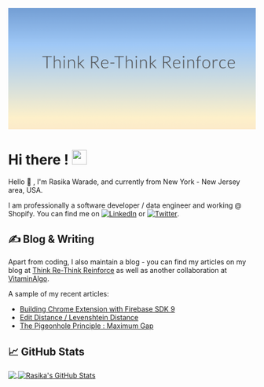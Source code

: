[![Header](https://github.com/RasikaWarade/RasikaWarade/blob/main/header.png "Header")](https://rasikawarade.github.io)

<!--
**RasikaWarade/RasikaWarade** is a ✨ _special_ ✨ repository because its `README.md` (this file) appears on your GitHub profile.

Here are some ideas to get you started:

- 🔭 I’m currently working on ...
- 🌱 I’m currently learning ...
- 👯 I’m looking to collaborate on ...
- 🤔 I’m looking for help with ...
- 💬 Ask me about ...
- 📫 How to reach me: ...
- 😄 Pronouns: ...
- ⚡ Fun fact: ...
-->
# Hi there ! <img src="https://raw.githubusercontent.com/MartinHeinz/MartinHeinz/master/wave.gif" width="30px" height="30px" />
Hello :wave: , I'm Rasika Warade, and currently from New York - New Jersey area, USA.

I am professionally a software developer / data engineer and working @ Shopify. You can find me on [![LinkedIn][3.2]][3] or [![Twitter][1.2]][1].

## &#x270d; Blog & Writing

Apart from coding, I also maintain a blog - you can find my articles on my blog at [Think Re-Think Reinforce](https://rasikawarade.github.io/think-rethink-reinforce/) as well as another collaboration at [VitaminAlgo](https://vitaminalgo.io/).

A sample of my recent articles:

<!-- BLOG-POST-LIST:START -->
- [Building Chrome Extension with Firebase SDK 9](https://rasikawarade.github.io/think-rethink-reinforce/chrome-extension/firebase/webpack/javascript/2022/02/06/firebase-auth-chrome-webpack.html)
- [Edit Distance / Levenshtein Distance](https://vitaminalgo.io/edit-distance-levenshtein-distance)
- [The Pigeonhole Principle : Maximum Gap](https://vitaminalgo.io/the-pigeonhole-principle-maximum-gap)
<!-- BLOG-POST-LIST:END -->

<!-- links to social media icons -->

<!-- icons with padding -->

[1.1]: http://i.imgur.com/tXSoThF.png (twitter icon with padding)
[2.1]: http://i.imgur.com/0o48UoR.png (github icon with padding)

<!-- icons without padding -->

[1.2]: http://i.imgur.com/wWzX9uB.png (twitter icon without padding)
[2.2]: http://i.imgur.com/9I6NRUm.png (github icon without padding)
[3.2]: https://raw.githubusercontent.com/MartinHeinz/MartinHeinz/master/linkedin-3-16.png (LinkedIn icon without padding)


<!-- links to your social media accounts -->

[1]: https://twitter.com/Rasika5W
[2]: https://github.com/RasikaWarade
[3]: https://www.linkedin.com/in/rasikawarade


<!-- Resources -->
<!-- Icons: https://simpleicons.org/ -->
<!-- GitHub Stats: https://github.com/anuraghazra/github-readme-stats -->
<!-- Emojis: https://emojipedia.org/emoji/ -->
<!-- HTML Emojis: https://www.fileformat.info/index.htm -->
<!-- Shields: https://shields.io/ -->

<!-- ## 🔧 Technologies & Tools -->
<!-- ![](https://img.shields.io/badge/Editor-IntelliJ_IDEA-informational?style=flat&logo=intellij-idea&logoColor=white&color=2bbc8a) -->
<!-- ![](https://img.shields.io/badge/Code-Python-informational?style=flat&logo=python&logoColor=white&color=2bbc8a) -->
<!-- ![](https://img.shields.io/badge/Code-JavaScript-informational?style=flat&logo=javascript&logoColor=white&color=2bbc8a) -->
<!-- ![](https://img.shields.io/badge/Shell-Bash-informational?style=flat&logo=gnu-bash&logoColor=white&color=2bbc8a) -->
<!-- ![](https://img.shields.io/badge/Tools-PostgreSQL-informational?style=flat&logo=postgresql&logoColor=white&color=2bbc8a) -->
<!-- ![](https://img.shields.io/badge/Tools-Docker-informational?style=flat&logo=docker&logoColor=white&color=2bbc8a) -->
<!-- ![](https://img.shields.io/badge/Tools-Kubernetes-informational?style=flat&logo=kubernetes&logoColor=white&color=2bbc8a) -->


## &#x1f4c8; GitHub Stats

<a href="https://github.com/RasikaWarade">
  <img align="center" src="https://github-readme-stats.vercel.app/api/top-langs/?username=RasikaWarade&title_color=ffffff&text_color=c9cacc&icon_color=2bbc8a&bg_color=1d1f21&langs_count=3" />
</a>
<a href="https://github.com/RasikaWarade">
  <img align="center" src="https://github-readme-stats.vercel.app/api?username=RasikaWarade&show_icons=true&line_height=27&count_private=true&title_color=ffffff&text_color=c9cacc&icon_color=2bbc8a&bg_color=1d1f21" alt="Rasika's GitHub Stats" />
</a>

